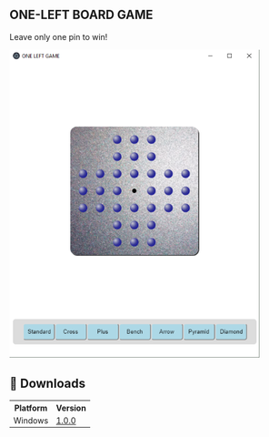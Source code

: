 ONE-LEFT BOARD GAME
---------

Leave only one pin to win!


<img src="/resources/one_left_screenshot.png" width="440">


## 💾 Downloads
<table align="center">
  <tr>
    <th>Platform</th>
    <th>Version</th>
  </tr>
  <tr>
    <td>Windows</td>
    <td><a href="https://github.com/drscaon/electron-react-one-left-game/blob/master/release/OneLeft%20Setup%201.0.0.exe">1.0.0</a></td>
  </tr>
</table>





